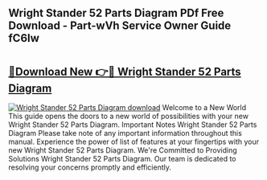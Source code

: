 ## Wright Stander 52 Parts Diagram PDf Free Download - Part-wVh Service Owner Guide fC6Iw

# <h2><a href="http://dfjaim.blite.top/?on=Wright+Stander+52+Parts+Diagram">🔗Download New 👉🔴 Wright Stander 52 Parts Diagram</a></h2>

[![Wright Stander 52 Parts Diagram download](https://i.imgur.com/lujVjoI.png)](http://dfjaim.blite.top/?on=Wright+Stander+52+Parts+Diagram)
Welcome to a New World This guide opens the doors to a new world of possibilities with your new Wright Stander 52 Parts Diagram. Important Notes Wright Stander 52 Parts Diagram Please take note of any important information throughout this manual. Experience the power of list of features at your fingertips with your new Wright Stander 52 Parts Diagram. We're Committed to Providing Solutions Wright Stander 52 Parts Diagram. Our team is dedicated to resolving your concerns promptly and efficiently.
